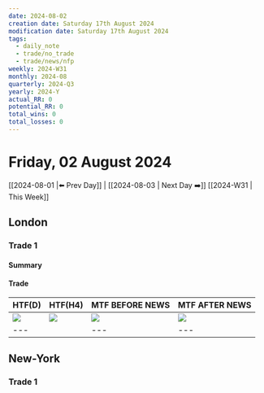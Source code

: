 ```yaml
---
date: 2024-08-02
creation date: Saturday 17th August 2024
modification date: Saturday 17th August 2024
tags:
  - daily_note
  - trade/no_trade
  - trade/news/nfp
weekly: 2024-W31
monthly: 2024-08
quarterly: 2024-Q3
yearly: 2024-Y
actual_RR: 0
potential_RR: 0
total_wins: 0
total_losses: 0
---
```

# Friday, 02 August 2024

 [[2024-08-01 |⬅️ Prev Day]] | [[2024-08-03 | Next Day ➡️]] [[2024-W31 | This Week]]

## London 
### Trade 1
#### Summary

#### Trade
| HTF(D)                                                   | HTF(H4)                                                  | MTF BEFORE NEWS                                          | MTF AFTER NEWS                                           |
| -------------------------------------------------------- | -------------------------------------------------------- | -------------------------------------------------------- | -------------------------------------------------------- |
| ![](https://s3.tradingview.com/snapshots/a/aRBo1Gzr.png) | ![](https://s3.tradingview.com/snapshots/d/DA1WcSbc.png) | ![](https://s3.tradingview.com/snapshots/m/Md5LTuws.png) | ![](https://s3.tradingview.com/snapshots/v/vzAyuOnF.png) | 
| ---                                                      |                                                          | ---                                                      | ---                                                      |

## New-York
### Trade 1
